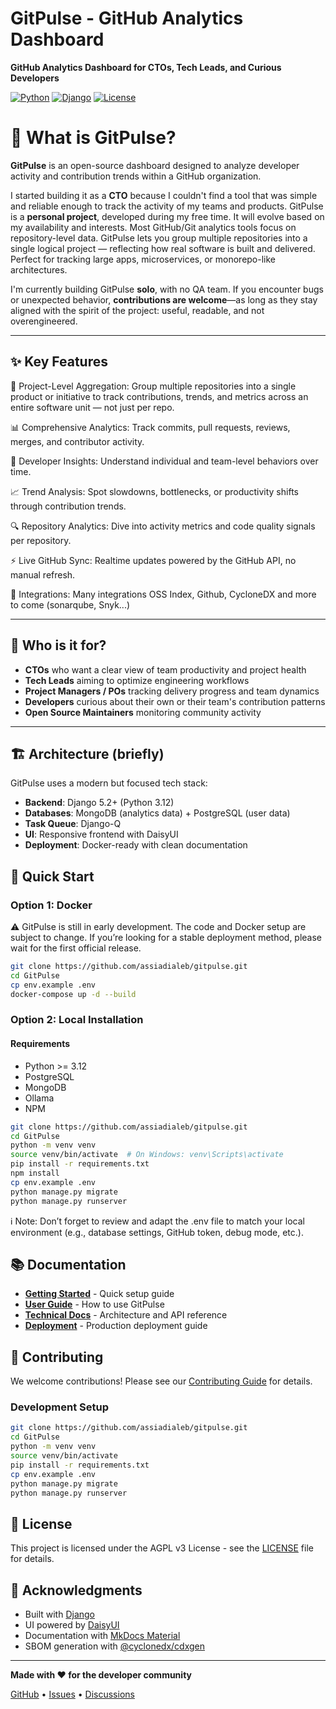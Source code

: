 # GitPulse - GitHub Analytics Dashboard

**GitHub Analytics Dashboard for CTOs, Tech Leads, and Curious Developers**

[![Python](https://img.shields.io/badge/Python-3.12+-blue.svg)](https://python.org)
[![Django](https://img.shields.io/badge/Django-5.2+-blue.svg)](https://djangoproject.com)
[![License](https://img.shields.io/badge/License-AGPL%20v3-blue.svg)](https://www.gnu.org/licenses/agpl-3.0.en.html)

# 🧭 What is GitPulse?

**GitPulse** is an open-source dashboard designed to analyze developer activity and contribution trends within a GitHub organization.

I started building it as a **CTO** because I couldn't find a tool that was simple and reliable enough to track the activity of my teams and products. GitPulse is a **personal project**, developed during my free time. It will evolve based on my availability and interests.
Most GitHub/Git analytics tools focus on repository-level data. GitPulse lets you group multiple repositories into a single logical project — reflecting how real software is built and delivered. Perfect for tracking large apps, microservices, or monorepo-like architectures.

I'm currently building GitPulse **solo**, with no QA team. If you encounter bugs or unexpected behavior, **contributions are welcome**—as long as they stay aligned with the spirit of the project: useful, readable, and not overengineered.

---

## ✨ Key Features

🧩 Project-Level Aggregation: Group multiple repositories into a single product or initiative to track contributions, trends, and metrics across an entire software unit — not just per repo.

📊 Comprehensive Analytics: Track commits, pull requests, reviews, merges, and contributor activity.

👥 Developer Insights: Understand individual and team-level behaviors over time.

📈 Trend Analysis: Spot slowdowns, bottlenecks, or productivity shifts through contribution trends.

🔍 Repository Analytics: Dive into activity metrics and code quality signals per repository.

⚡ Live GitHub Sync: Realtime updates powered by the GitHub API, no manual refresh.

🎯 Integrations: Many integrations OSS Index, Github, CycloneDX and more to come (sonarqube, Snyk...)

---

## 🎯 Who is it for?

- **CTOs** who want a clear view of team productivity and project health
- **Tech Leads** aiming to optimize engineering workflows
- **Project Managers / POs** tracking delivery progress and team dynamics
- **Developers** curious about their own or their team's contribution patterns
- **Open Source Maintainers** monitoring community activity

---

## 🏗️ Architecture (briefly)

GitPulse uses a modern but focused tech stack:

- **Backend**: Django 5.2+ (Python 3.12)
- **Databases**: MongoDB (analytics data) + PostgreSQL (user data)
- **Task Queue**: Django-Q
- **UI**: Responsive frontend with DaisyUI
- **Deployment**: Docker-ready with clean documentation

## 🚀 Quick Start

### Option 1: Docker 
⚠️ GitPulse is still in early development. The code and Docker setup are subject to change.
If you’re looking for a stable deployment method, please wait for the first official release.

```bash
git clone https://github.com/assiadialeb/gitpulse.git
cd GitPulse
cp env.example .env
docker-compose up -d --build
```

### Option 2: Local Installation

#### Requirements
- Python >= 3.12
- PostgreSQL
- MongoDB
- Ollama
- NPM


```bash
git clone https://github.com/assiadialeb/gitpulse.git
cd GitPulse
python -m venv venv
source venv/bin/activate  # On Windows: venv\Scripts\activate
pip install -r requirements.txt
npm install
cp env.example .env
python manage.py migrate
python manage.py runserver
```
ℹ️ Note: Don’t forget to review and adapt the .env file to match your local environment (e.g., database settings, GitHub token, debug mode, etc.).

## 📚 Documentation

- **[Getting Started](getting-started/quick-start.md)** - Quick setup guide
- **[User Guide](user-guide/overview.md)** - How to use GitPulse
- **[Technical Docs](technical/architecture.md)** - Architecture and API reference
- **[Deployment](deployment/docker.md)** - Production deployment guide

## 🤝 Contributing

We welcome contributions! Please see our [Contributing Guide](CONTRIBUTING.md) for details.

### Development Setup

```bash
git clone https://github.com/assiadialeb/gitpulse.git
cd GitPulse
python -m venv venv
source venv/bin/activate
pip install -r requirements.txt
cp env.example .env
python manage.py migrate
python manage.py runserver
```

## 📄 License

This project is licensed under the AGPL v3 License - see the [LICENSE](LICENSE) file for details.

## 🙏 Acknowledgments

- Built with [Django](https://djangoproject.com)
- UI powered by [DaisyUI](https://daisyui.com)
- Documentation with [MkDocs Material](https://squidfunk.github.io/mkdocs-material/)
- SBOM generation with [@cyclonedx/cdxgen](https://github.com/CycloneDX/cdxgen)

---

**Made with ❤️ for the developer community**

[GitHub](https://github.com/assiadialeb/gitpulse) • [Issues](https://github.com/assiadialeb/gitpulse/issues) • [Discussions](https://github.com/assiadialeb/gitpulse/discussions) 